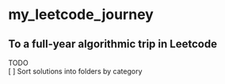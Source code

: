 # my_leetcode_journey
## To a full-year algorithmic trip in Leetcode 

TODO  
[ ] Sort solutions into folders by category
